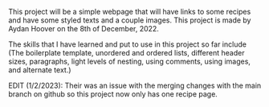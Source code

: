 This project will be a simple webpage that will have links to some recipes and have some styled texts and a couple images.
This project is made by Aydan Hoover on the 8th of December, 2022.

The skills that I have learned and put to use in this project so far include 
(The boilerplate template, unordered and ordered lists, different header sizes, paragraphs, light levels of nesting, using comments, using images, and alternate text.)

EDIT (1/2/2023): Their was an issue with the merging changes with the main branch on github so this project now only has one recipe page.
